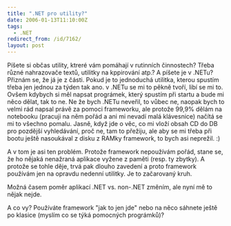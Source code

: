 ```yaml
---
title: ".NET pro utility?"
date: 2006-01-13T11:10:00Z
tags:
  - .NET
redirect_from: /id/7162/
layout: post
---
```

Píšete si občas utility, ktreré vám pomáhají v rutinních činnostech? Třeba různé nahrazovače textů, utilitky na kppirování atp.? A píšete je v .NETu? Přiznám se, že já je z části. Pokud je to jednoduchá utilitka, kterou spustím třeba jen jednou za týden tak ano. v .NETu se mi to pěkně tvoří, libí se mi to. Ovšem kdybych si měl napsat prográmek, který spustím při startu a bude mi něco dělat, tak to ne. Ne že bych .NETu neveřil, to vůbec ne, naopak bych to velmi rád napsal právě za pomoci frameworku, ale protože 99,9% dělám na notebooku (pracuji na něm pořád a ani mi nevadí malá klávesnice) načítá se mi to všechno pomalu. Jasně, když jde o věc, co mi vloží obsah CD do DB pro pozdější vyhledávání, proč ne, tam to přežiju, ale aby se mi třeba při bootu ještě nasoukával z disku z RAMky framework, to bych asi neprežil. :)

A v tom je asi ten problém. Protože framework nepoužívám pořád, stane se, že ho nějaká nenažraná aplikace vyžene z paměti (resp. ty zbytky). A protože se tohle děje, trvá pak dlouho zavedení a proto framework používám jen na opravdu nedenní utilitky. Je to začarovaný kruh.

Možná časem poměr aplikací .NET vs. non-.NET změním, ale nyní mě to nějak nejde.

A co vy? Používáte framework "jak to jen jde" nebo na něco sáhnete ještě po klasice (myslím co se týká pomocných prográmků)?